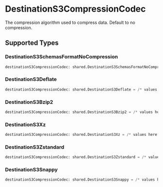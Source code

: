 # DestinationS3CompressionCodec

The compression algorithm used to compress data. Default to no compression.


## Supported Types

### DestinationS3SchemasFormatNoCompression

```python
destinationS3CompressionCodec: shared.DestinationS3SchemasFormatNoCompression = /* values here */
```

### DestinationS3Deflate

```python
destinationS3CompressionCodec: shared.DestinationS3Deflate = /* values here */
```

### DestinationS3Bzip2

```python
destinationS3CompressionCodec: shared.DestinationS3Bzip2 = /* values here */
```

### DestinationS3Xz

```python
destinationS3CompressionCodec: shared.DestinationS3Xz = /* values here */
```

### DestinationS3Zstandard

```python
destinationS3CompressionCodec: shared.DestinationS3Zstandard = /* values here */
```

### DestinationS3Snappy

```python
destinationS3CompressionCodec: shared.DestinationS3Snappy = /* values here */
```

